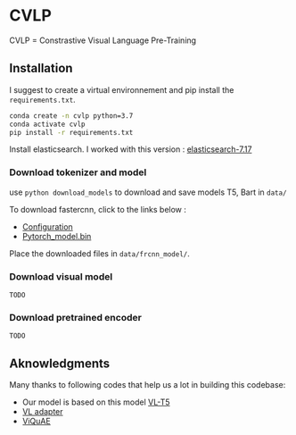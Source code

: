 # CVLP

CVLP = Constrastive Visual Language Pre-Training

## Installation

I suggest to create a virtual environnement and pip install the `requirements.txt`.

```bash
conda create -n cvlp python=3.7
conda activate cvlp
pip install -r requirements.txt
```

Install elasticsearch. I worked with this version : [elasticsearch-7.17](https://www.elastic.co/guide/en/elasticsearch/reference/7.17/targz.html)

### Download tokenizer and model

use `python download_models` to download and save models T5, Bart in `data/`

To download fastercnn, click to the links below :

- [Configuration](https://s3.amazonaws.com/models.huggingface.co/bert/unc-nlp/rcnn-vg-finetuned/config.yaml)
- [Pytorch_model.bin](https://cdn.huggingface.co/unc-nlp/frcnn-vg-finetuned/pytorch_model.bin)

Place the downloaded files in `data/frcnn_model/`.

### Download visual model

`TODO`

### Download pretrained encoder

`TODO`

## Aknowledgments

Many thanks to following codes that help us a lot in building this codebase:

- Our model is based on this model [VL-T5](https://github.com/j-min/VL-T5)
- [VL adapter](https://github.com/ylsung/VL_adapter)
- [ViQuAE](https://github.com/PaulLerner/ViQuAE/)
